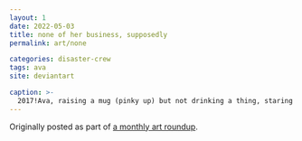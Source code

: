 ```yaml
---
layout: 1
date: 2022-05-03
title: none of her business, supposedly
permalink: art/none

categories: disaster-crew
tags: ava
site: deviantart

caption: >-
  2017!Ava, raising a mug (pinky up) but not drinking a thing, staring at the viewer with raised eyebrows. Text caption: "#[But that's none of my business](https://knowyourmeme.com/memes/but-thats-none-of-my-business)," but a little arrow-note to the other side indicates she's "not even trying."
---
```

Originally posted as part of [a monthly art roundup](https://www.deviantart.com/a-flyleaf/art/roundup-05-2022-idk-what-to-call-this-one-917859142).